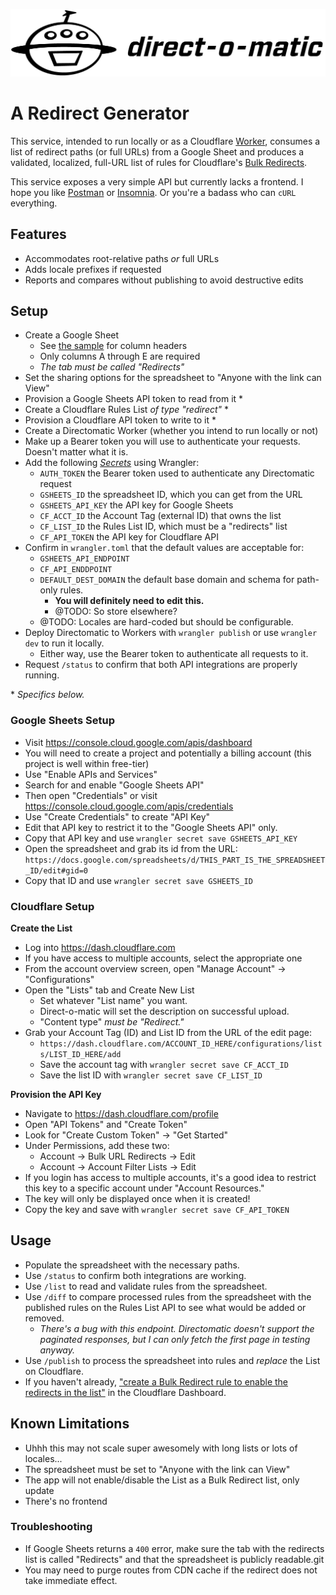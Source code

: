 ![Directomatic](./docs/directomatic.png)

# A Redirect Generator

This service, intended to run locally or as a Cloudflare
[Worker](https://developers.cloudflare.com/workers), consumes a list of redirect
paths (or full URLs) from a Google Sheet and produces a validated, localized,
full-URL list of rules for Cloudflare's
[Bulk Redirects](https://developers.cloudflare.com/rules/bulk-redirects/).

This service exposes a very simple API but currently lacks a frontend. I hope you
like [Postman](https://www.postman.com/) or [Insomnia](https://insomnia.rest/).
Or you're a badass who can `cURL` everything.

## Features

- Accommodates root-relative paths _or_ full URLs
- Adds locale prefixes if requested
- Reports and compares without publishing to avoid destructive edits

## Setup

- Create a Google Sheet
  - See [the sample](./docs/spreadsheet-template.csv) for column headers
  - Only columns A through E are required
  - _The tab must be called "Redirects"_
- Set the sharing options for the spreadsheet to "Anyone with the link can View"
- Provision a Google Sheets API token to read from it \*
- Create a Cloudflare Rules List _of type "redirect"_ \*
- Provision a Cloudflare API token to write to it \*
- Create a Directomatic Worker (whether you intend to run locally or not)
- Make up a Bearer token you will use to authenticate your requests. Doesn't matter what it is.
- Add the following _[Secrets](https://developers.cloudflare.com/workers/wrangler/commands/#secret)_ using Wrangler:
  - `AUTH_TOKEN` the Bearer token used to authenticate any Directomatic request
  - `GSHEETS_ID` the spreadsheet ID, which you can get from the URL
  - `GSHEETS_API_KEY` the API key for Google Sheets
  - `CF_ACCT_ID` the Account Tag (external ID) that owns the list
  - `CF_LIST_ID` the Rules List ID, which must be a "redirects" list
  - `CF_API_TOKEN` the API key for Cloudflare API
- Confirm in `wrangler.toml` that the default values are acceptable for:
  - `GSHEETS_API_ENDPOINT`
  - `CF_API_ENDDPOINT`
  - `DEFAULT_DEST_DOMAIN` the default base domain and schema for path-only rules.
    - **You will definitely need to edit this.**
    - @TODO: So store elsewhere?
  - @TODO: Locales are hard-coded but should be configurable.
- Deploy Directomatic to Workers with `wrangler publish` or use `wrangler dev`
  to run it locally.
  - Either way, use the Bearer token to authenticate all requests to it.
- Request `/status` to confirm that both API integrations are properly running.

\* _Specifics below._

### Google Sheets Setup

- Visit https://console.cloud.google.com/apis/dashboard
- You will need to create a project and potentially a billing account (this project is well within free-tier)
- Use "Enable APIs and Services"
- Search for and enable "Google Sheets API"
- Then open "Credentials" or visit https://console.cloud.google.com/apis/credentials
- Use "Create Credentials" to create "API Key"
- Edit that API key to restrict it to the "Google Sheets API" only.
- Copy that API key and use `wrangler secret save GSHEETS_API_KEY`
- Open the spreadsheet and grab its id from the URL: `https://docs.google.com/spreadsheets/d/THIS_PART_IS_THE_SPREADSHEET_ID/edit#gid=0`
- Copy that ID and use `wrangler secret save GSHEETS_ID`

### Cloudflare Setup

**Create the List**

- Log into https://dash.cloudflare.com
- If you have access to multiple accounts, select the appropriate one
- From the account overview screen, open "Manage Account" -> "Configurations"
- Open the "Lists" tab and Create New List
  - Set whatever "List name" you want.
  - Direct-o-matic will set the description on successful upload.
  - "Content type" _must be "Redirect."_
- Grab your Account Tag (ID) and List ID from the URL of the edit page:
  - `https://dash.cloudflare.com/ACCOUNT_ID_HERE/configurations/lists/LIST_ID_HERE/add`
  - Save the account tag with `wrangler secret save CF_ACCT_ID`
  - Save the list ID with `wrangler secret save CF_LIST_ID`

**Provision the API Key**

- Navigate to https://dash.cloudflare.com/profile
- Open "API Tokens" and "Create Token"
- Look for "Create Custom Token" -> "Get Started"
- Under Permissions, add these two:
  - Account -> Bulk URL Redirects -> Edit
  - Account -> Account Filter Lists -> Edit
- If you login has access to multiple accounts, it's a good idea to restrict
  this key to a specific account under "Account Resources."
- The key will only be displayed once when it is created!
- Copy the key and save with `wrangler secret save CF_API_TOKEN`

## Usage

- Populate the spreadsheet with the necessary paths.
- Use `/status` to confirm both integrations are working.
- Use `/list` to read and validate rules from the spreadsheet.
- Use `/diff` to compare processed rules from the spreadsheet with the published
  rules on the Rules List API to see what would be added or removed.
  - _There's a bug with this endpoint. Directomatic doesn't support the paginated responses, but I can only fetch the first page in testing anyway._
- Use `/publish` to process the spreadsheet into rules and _replace_ the List on
  Cloudflare.
- If you haven't already, ["create a Bulk Redirect rule to enable the redirects in the list"](https://developers.cloudflare.com/rules/bulk-redirects/create-dashboard/#3-create-a-bulk-redirect-rule-to-enable-the-redirects-in-the-list) in the Cloudflare Dashboard.

## Known Limitations

- Uhhh this may not scale super awesomely with long lists or lots of locales...
- The spreadsheet must be set to "Anyone with the link can View"
- The app will not enable/disable the List as a Bulk Redirect list, only update
- There's no frontend

### Troubleshooting

- If Google Sheets returns a `400` error, make sure the tab with the redirects
  list is called "Redirects" and that the spreadsheet is publicly readable.git
- You may need to purge routes from CDN cache if the redirect does not take
  immediate effect.
